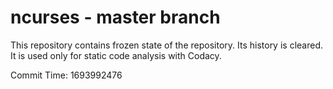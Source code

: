 # ncurses - master branch

This repository contains frozen state of the repository.
Its history is cleared. It is used only for static code
analysis with Codacy.

Commit Time: 1693992476